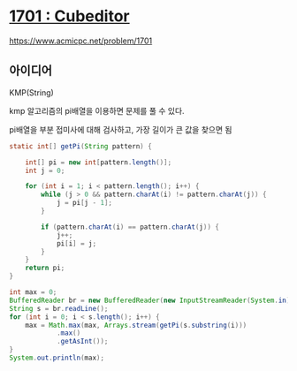 # [1701 : Cubeditor](https://www.acmicpc.net/problem/1701)
https://www.acmicpc.net/problem/1701

## 아이디어
KMP(String)

kmp 알고리즘의 pi배열을 이용하면 문제를 풀 수 있다.

pi배열을 부분 접미사에 대해 검사하고, 가장 길이가 큰 값을 찾으면 됨
```java
static int[] getPi(String pattern) {

    int[] pi = new int[pattern.length()];
    int j = 0;

    for (int i = 1; i < pattern.length(); i++) {
        while (j > 0 && pattern.charAt(i) != pattern.charAt(j)) {
            j = pi[j - 1];
        }

        if (pattern.charAt(i) == pattern.charAt(j)) {
            j++;
            pi[i] = j;
        }
    }
    return pi;
}

int max = 0;
BufferedReader br = new BufferedReader(new InputStreamReader(System.in));
String s = br.readLine();
for (int i = 0; i < s.length(); i++) {
    max = Math.max(max, Arrays.stream(getPi(s.substring(i)))
            .max()
            .getAsInt());
}
System.out.println(max);
```
